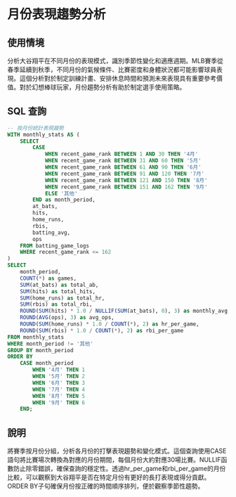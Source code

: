# 月份表現趨勢分析

## 使用情境

分析大谷翔平在不同月份的表現模式，識別季節性變化和適應週期。MLB賽季從春季延續到秋季，不同月份的氣候條件、比賽密度和身體狀況都可能影響球員表現。這個分析對於制定訓練計畫、安排休息時間和預測未來表現具有重要參考價值。對於幻想棒球玩家，月份趨勢分析有助於制定選手使用策略。

## SQL 查詢

```sql
-- 按月份統計表現趨勢
WITH monthly_stats AS (
    SELECT 
        CASE 
            WHEN recent_game_rank BETWEEN 1 AND 30 THEN '4月'
            WHEN recent_game_rank BETWEEN 31 AND 60 THEN '5月'
            WHEN recent_game_rank BETWEEN 61 AND 90 THEN '6月'
            WHEN recent_game_rank BETWEEN 91 AND 120 THEN '7月'
            WHEN recent_game_rank BETWEEN 121 AND 150 THEN '8月'
            WHEN recent_game_rank BETWEEN 151 AND 162 THEN '9月'
            ELSE '其他'
        END as month_period,
        at_bats,
        hits,
        home_runs,
        rbis,
        batting_avg,
        ops
    FROM batting_game_logs
    WHERE recent_game_rank <= 162
)
SELECT 
    month_period,
    COUNT(*) as games,
    SUM(at_bats) as total_ab,
    SUM(hits) as total_hits,
    SUM(home_runs) as total_hr,
    SUM(rbis) as total_rbi,
    ROUND(SUM(hits) * 1.0 / NULLIF(SUM(at_bats), 0), 3) as monthly_avg,
    ROUND(AVG(ops), 3) as avg_ops,
    ROUND(SUM(home_runs) * 1.0 / COUNT(*), 2) as hr_per_game,
    ROUND(SUM(rbis) * 1.0 / COUNT(*), 2) as rbi_per_game
FROM monthly_stats
WHERE month_period != '其他'
GROUP BY month_period
ORDER BY 
    CASE month_period
        WHEN '4月' THEN 1
        WHEN '5月' THEN 2
        WHEN '6月' THEN 3
        WHEN '7月' THEN 4
        WHEN '8月' THEN 5
        WHEN '9月' THEN 6
    END;
```

## 說明

將賽季按月份分組，分析各月份的打擊表現趨勢和變化模式。這個查詢使用CASE語句將比賽場次轉換為對應的月份期間，每個月份大約對應30場比賽。NULLIF函數防止除零錯誤，確保查詢的穩定性。透過hr_per_game和rbi_per_game的月份比較，可以觀察到大谷翔平是否在特定月份有更好的長打表現或得分貢獻。ORDER BY子句確保月份按正確的時間順序排列，便於觀察季節性趨勢。